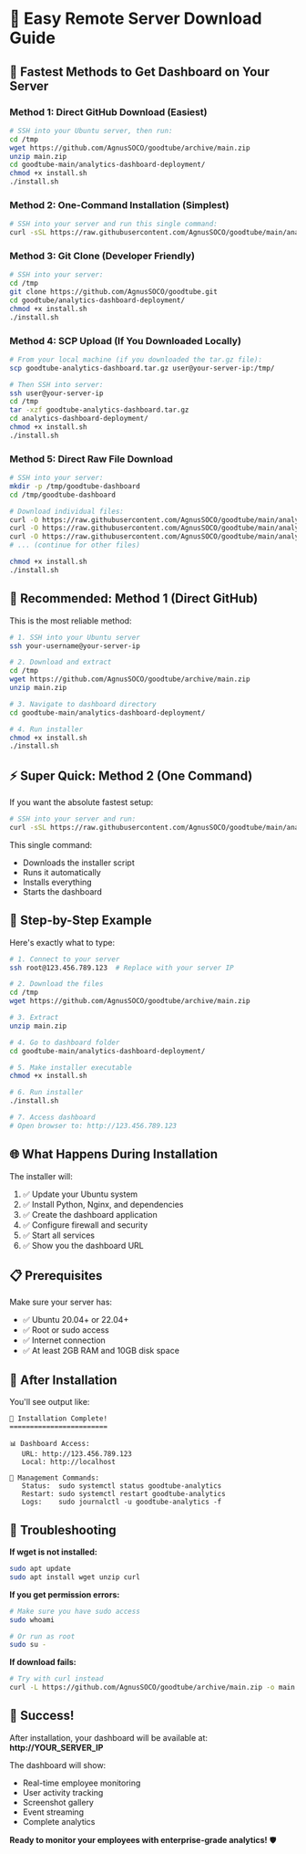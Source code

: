 # 🚀 Easy Remote Server Download Guide

## 🎯 **Fastest Methods to Get Dashboard on Your Server**

### **Method 1: Direct GitHub Download (Easiest)**
```bash
# SSH into your Ubuntu server, then run:
cd /tmp
wget https://github.com/AgnusSOCO/goodtube/archive/main.zip
unzip main.zip
cd goodtube-main/analytics-dashboard-deployment/
chmod +x install.sh
./install.sh
```

### **Method 2: One-Command Installation (Simplest)**
```bash
# SSH into your server and run this single command:
curl -sSL https://raw.githubusercontent.com/AgnusSOCO/goodtube/main/analytics-dashboard-deployment/install.sh | bash
```

### **Method 3: Git Clone (Developer Friendly)**
```bash
# SSH into your server:
cd /tmp
git clone https://github.com/AgnusSOCO/goodtube.git
cd goodtube/analytics-dashboard-deployment/
chmod +x install.sh
./install.sh
```

### **Method 4: SCP Upload (If You Downloaded Locally)**
```bash
# From your local machine (if you downloaded the tar.gz file):
scp goodtube-analytics-dashboard.tar.gz user@your-server-ip:/tmp/

# Then SSH into server:
ssh user@your-server-ip
cd /tmp
tar -xzf goodtube-analytics-dashboard.tar.gz
cd analytics-dashboard-deployment/
chmod +x install.sh
./install.sh
```

### **Method 5: Direct Raw File Download**
```bash
# SSH into your server:
mkdir -p /tmp/goodtube-dashboard
cd /tmp/goodtube-dashboard

# Download individual files:
curl -O https://raw.githubusercontent.com/AgnusSOCO/goodtube/main/analytics-dashboard-deployment/install.sh
curl -O https://raw.githubusercontent.com/AgnusSOCO/goodtube/main/analytics-dashboard-deployment/app.py
curl -O https://raw.githubusercontent.com/AgnusSOCO/goodtube/main/analytics-dashboard-deployment/requirements.txt
# ... (continue for other files)

chmod +x install.sh
./install.sh
```

## 🎯 **Recommended: Method 1 (Direct GitHub)**

This is the most reliable method:

```bash
# 1. SSH into your Ubuntu server
ssh your-username@your-server-ip

# 2. Download and extract
cd /tmp
wget https://github.com/AgnusSOCO/goodtube/archive/main.zip
unzip main.zip

# 3. Navigate to dashboard directory
cd goodtube-main/analytics-dashboard-deployment/

# 4. Run installer
chmod +x install.sh
./install.sh
```

## ⚡ **Super Quick: Method 2 (One Command)**

If you want the absolute fastest setup:

```bash
# SSH into your server and run:
curl -sSL https://raw.githubusercontent.com/AgnusSOCO/goodtube/main/analytics-dashboard-deployment/install.sh | bash
```

This single command:
- Downloads the installer script
- Runs it automatically
- Installs everything
- Starts the dashboard

## 🔧 **Step-by-Step Example**

Here's exactly what to type:

```bash
# 1. Connect to your server
ssh root@123.456.789.123  # Replace with your server IP

# 2. Download the files
cd /tmp
wget https://github.com/AgnusSOCO/goodtube/archive/main.zip

# 3. Extract
unzip main.zip

# 4. Go to dashboard folder
cd goodtube-main/analytics-dashboard-deployment/

# 5. Make installer executable
chmod +x install.sh

# 6. Run installer
./install.sh

# 7. Access dashboard
# Open browser to: http://123.456.789.123
```

## 🌐 **What Happens During Installation**

The installer will:
1. ✅ Update your Ubuntu system
2. ✅ Install Python, Nginx, and dependencies
3. ✅ Create the dashboard application
4. ✅ Configure firewall and security
5. ✅ Start all services
6. ✅ Show you the dashboard URL

## 📋 **Prerequisites**

Make sure your server has:
- ✅ Ubuntu 20.04+ or 22.04+
- ✅ Root or sudo access
- ✅ Internet connection
- ✅ At least 2GB RAM and 10GB disk space

## 🎯 **After Installation**

You'll see output like:
```
🎉 Installation Complete!
========================

📊 Dashboard Access:
   URL: http://123.456.789.123
   Local: http://localhost

🔧 Management Commands:
   Status:  sudo systemctl status goodtube-analytics
   Restart: sudo systemctl restart goodtube-analytics
   Logs:    sudo journalctl -u goodtube-analytics -f
```

## 🚨 **Troubleshooting**

**If wget is not installed:**
```bash
sudo apt update
sudo apt install wget unzip curl
```

**If you get permission errors:**
```bash
# Make sure you have sudo access
sudo whoami

# Or run as root
sudo su -
```

**If download fails:**
```bash
# Try with curl instead
curl -L https://github.com/AgnusSOCO/goodtube/archive/main.zip -o main.zip
```

## 🎉 **Success!**

After installation, your dashboard will be available at:
**http://YOUR_SERVER_IP**

The dashboard will show:
- Real-time employee monitoring
- User activity tracking
- Screenshot gallery
- Event streaming
- Complete analytics

**Ready to monitor your employees with enterprise-grade analytics!** 🛡️

